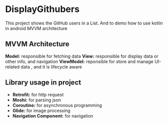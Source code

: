 DisplayGithubers
========
This project shows the GitHub users in a List. And to demo how to use kotlin in android MVVM architecture

MVVM Architecture
----
**Model:** responsible for fetching data
**View:** responsible for display data or other info, and navigation
**ViewModel:** reponsible for store and manage UI-related data , and it is lifecycle aware

Library usage in project
----
 - **Retrofit:** for http request
 - **Moshi:** for parsing json
 - **Coroutine:** for asynchronous programming
 - **Glide:** for image processing
 - **Navigation Component:** for navigation
